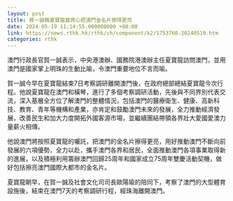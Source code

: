 ```yaml
---
layout: post
title: 賀一誠稱夏寶龍冀齊心把澳門金名片擦得更亮
date: 2024-05-19 11:14:55.000000000 +08:00
link: https://news.rthk.hk/rthk/ch/component/k2/1753760-20240519.htm
categories: rthk
---
```


澳門行政長官賀一誠表示，中央港澳辦、國務院港澳辦主任夏寶龍訪問澳門，並用澳門是國家掌上明珠的生動比喻，令澳門重要地位不言而喻。

賀一誠今早在夏寶龍結束7日考察調研離開澳門後，在政府總部總結夏寶龍今次行程。他說夏寶龍在澳門和橫琴，進行了多個考察調研活動，先後與不同界別代表交流，深入基層全方位了解澳門的整體情況，包括澳門的醫療衛生、健康、高新科技、教育、青年等機構和產業，亦肯定和鼓勵澳門未來的發展，全力推動經濟發展，改善民生和加大力度開拓外國客源市場，並繼續團結帶領各界壯大愛國愛澳力量薪火相傳。

他說澳門將按照夏寶龍的囑託，把澳門的金名片擦得更亮，用好推動澳門不斷向前發展的六項優勢，全力以赴，攜手澳門各界和居民，全面推動澳門各項事業取得新的進展，以及積極利用籌辦澳門回歸25周年和國家成立75周年雙慶活動契機，做好包括擦亮澳門國際大都市的金名片。

夏寶龍朝早，在賀一誠及社會文化司司長歐陽瑜的陪同下，考察了澳門的大型體育設施後，結束在澳門7天的考察調研行程，經珠海離開澳門。

